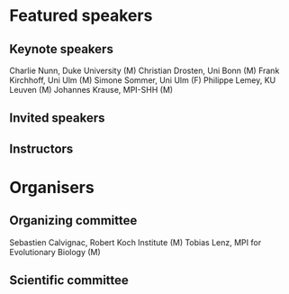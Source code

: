 # Featured speakers

## Keynote speakers
Charlie Nunn, Duke University (M)
Christian Drosten, Uni Bonn (M)
Frank Kirchhoff, Uni Ulm (M)
Simone Sommer, Uni Ulm (F)
Philippe Lemey, KU Leuven (M)
Johannes Krause, MPI-SHH (M)

## Invited speakers


## Instructors


# Organisers


## Organizing committee
Sebastien Calvignac, Robert Koch Institute (M)
Tobias Lenz, MPI for Evolutionary Biology (M)

## Scientific committee

